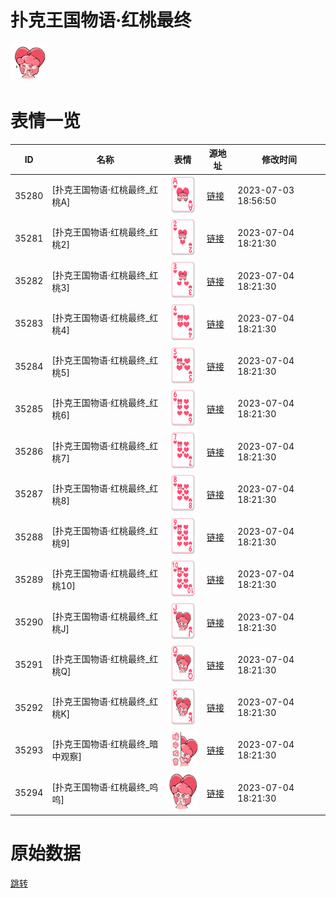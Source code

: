 # 扑克王国物语·红桃最终

<img src="./cover.png" height="60" alt="cover" />

# 表情一览

|ID|名称|表情|源地址|修改时间|
|----|----|----|----|----|
|35280|[扑克王国物语·红桃最终_红桃A]|<img src="./pic/035280_%5B扑克王国物语·红桃最终_红桃A%5D.png" height="60" alt="红桃A"/>|[链接](https://i0.hdslb.com/bfs/garb/b0d29c7963cafd0ab773d72703360feb24c9364c.png)|2023-07-03 18:56:50|
|35281|[扑克王国物语·红桃最终_红桃2]|<img src="./pic/035281_%5B扑克王国物语·红桃最终_红桃2%5D.png" height="60" alt="红桃2"/>|[链接](https://i0.hdslb.com/bfs/garb/c0c9a653b247bd53e50d9c3cf14e8b0bd8aabf8f.png)|2023-07-04 18:21:30|
|35282|[扑克王国物语·红桃最终_红桃3]|<img src="./pic/035282_%5B扑克王国物语·红桃最终_红桃3%5D.png" height="60" alt="红桃3"/>|[链接](https://i0.hdslb.com/bfs/garb/32a39afd87782d9f988813946f8216e329ecb631.png)|2023-07-04 18:21:30|
|35283|[扑克王国物语·红桃最终_红桃4]|<img src="./pic/035283_%5B扑克王国物语·红桃最终_红桃4%5D.png" height="60" alt="红桃4"/>|[链接](https://i0.hdslb.com/bfs/garb/d3279963c74d68362d91d088663b5cd0680a95a8.png)|2023-07-04 18:21:30|
|35284|[扑克王国物语·红桃最终_红桃5]|<img src="./pic/035284_%5B扑克王国物语·红桃最终_红桃5%5D.png" height="60" alt="红桃5"/>|[链接](https://i0.hdslb.com/bfs/garb/3f819a86c4383d0b14cf26956a89f6e774edd14f.png)|2023-07-04 18:21:30|
|35285|[扑克王国物语·红桃最终_红桃6]|<img src="./pic/035285_%5B扑克王国物语·红桃最终_红桃6%5D.png" height="60" alt="红桃6"/>|[链接](https://i0.hdslb.com/bfs/garb/a95079b88e051696f0ba1e1ead88860e86c17449.png)|2023-07-04 18:21:30|
|35286|[扑克王国物语·红桃最终_红桃7]|<img src="./pic/035286_%5B扑克王国物语·红桃最终_红桃7%5D.png" height="60" alt="红桃7"/>|[链接](https://i0.hdslb.com/bfs/garb/7ea732b8ff0f424ecac04555c066a893acb3f3ff.png)|2023-07-04 18:21:30|
|35287|[扑克王国物语·红桃最终_红桃8]|<img src="./pic/035287_%5B扑克王国物语·红桃最终_红桃8%5D.png" height="60" alt="红桃8"/>|[链接](https://i0.hdslb.com/bfs/garb/93841265886d4868f6ebb934c346bd2acd3788f1.png)|2023-07-04 18:21:30|
|35288|[扑克王国物语·红桃最终_红桃9]|<img src="./pic/035288_%5B扑克王国物语·红桃最终_红桃9%5D.png" height="60" alt="红桃9"/>|[链接](https://i0.hdslb.com/bfs/garb/88107d6a0ab330b8cd7433017eb0c90fe708db33.png)|2023-07-04 18:21:30|
|35289|[扑克王国物语·红桃最终_红桃10]|<img src="./pic/035289_%5B扑克王国物语·红桃最终_红桃10%5D.png" height="60" alt="红桃10"/>|[链接](https://i0.hdslb.com/bfs/garb/f4c1292bdd88c7b83e0ca948b6034642c49dd7c9.png)|2023-07-04 18:21:30|
|35290|[扑克王国物语·红桃最终_红桃J]|<img src="./pic/035290_%5B扑克王国物语·红桃最终_红桃J%5D.png" height="60" alt="红桃J"/>|[链接](https://i0.hdslb.com/bfs/garb/a241336ab3795c3df9ff6033b4ab3ed8e5c33eac.png)|2023-07-04 18:21:30|
|35291|[扑克王国物语·红桃最终_红桃Q]|<img src="./pic/035291_%5B扑克王国物语·红桃最终_红桃Q%5D.png" height="60" alt="红桃Q"/>|[链接](https://i0.hdslb.com/bfs/garb/7c6abb5bd37e4d0cc78a11126015b832737ab503.png)|2023-07-04 18:21:30|
|35292|[扑克王国物语·红桃最终_红桃K]|<img src="./pic/035292_%5B扑克王国物语·红桃最终_红桃K%5D.png" height="60" alt="红桃K"/>|[链接](https://i0.hdslb.com/bfs/garb/dc27cc25a500df11e8822150760fc246a3ee0e74.png)|2023-07-04 18:21:30|
|35293|[扑克王国物语·红桃最终_暗中观察]|<img src="./pic/035293_%5B扑克王国物语·红桃最终_暗中观察%5D.png" height="60" alt="暗中观察"/>|[链接](https://i0.hdslb.com/bfs/garb/3dced2a1ac6f2612e103170804c5843f591a9075.png)|2023-07-04 18:21:30|
|35294|[扑克王国物语·红桃最终_呜呜]|<img src="./pic/035294_%5B扑克王国物语·红桃最终_呜呜%5D.png" height="60" alt="呜呜"/>|[链接](https://i0.hdslb.com/bfs/garb/e317fd11a8c95c5fff7d9459b89f26e07c4c962b.png)|2023-07-04 18:21:30|

# 原始数据

[跳转](./raw.json)

